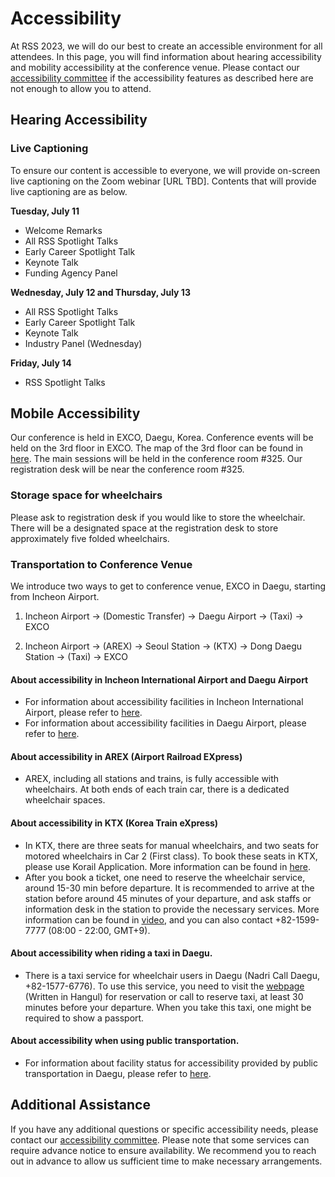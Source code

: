 # Accessibility

At RSS 2023, we will do our best to create an accessible environment for all attendees. In this page, you will find information about hearing accessibility and mobility accessibility at the conference venue. Please contact our [accessibility committee](mailto:hyemin.ahn@unist.ac.kr) if the accessibility features as described here are not enough to allow you to attend. 

## Hearing Accessibility
### Live Captioning
To ensure our content is accessible to everyone, we will provide on-screen live captioning on the Zoom webinar [URL TBD]. Contents that will provide live captioning are as below.

**Tuesday, July 11**
* Welcome Remarks
* All RSS Spotlight Talks
* Early Career Spotlight Talk
* Keynote Talk
* Funding Agency Panel

**Wednesday, July 12 and Thursday, July 13**
* All RSS Spotlight Talks
* Early Career Spotlight Talk
* Keynote Talk
* Industry Panel (Wednesday)
  
**Friday, July 14**
* RSS Spotlight Talks

## Mobile Accessibility
Our conference is held in EXCO, Daegu, Korea. Conference events will be held on the 3rd floor in EXCO. The map of the 3rd floor can be found in [here](https://exco.co.kr/eng/facility/huge_img_3f.html). The main sessions will be held in the conference room #325. Our registration desk will be near the conference room #325.

### Storage space for wheelchairs
Please ask to registration desk if you would like to store the wheelchair. There will be a designated space at the registration desk to store approximately five folded wheelchairs.

### Transportation to Conference Venue
We introduce two ways to get to conference venue, EXCO in Daegu, starting from Incheon Airport.
  1. Incheon Airport -> (Domestic Transfer) -> Daegu Airport -> (Taxi) -> EXCO
    
  2. Incheon Airport -> (AREX) -> Seoul Station -> (KTX) -> Dong Daegu Station -> (Taxi) -> EXCO

#### About accessibility in Incheon International Airport and Daegu Airport
* For information about accessibility facilities in Incheon International Airport, please refer to [here](https://www.airport.kr/ap_lp/en/svc/cusserv/servtra/servtra.do).
* For information about accessibility facilities in Daegu Airport, please refer to [here](https://www.airport.co.kr/daegueng/cms/frCon/index.do?MENU_ID=220).

#### About accessibility in AREX (Airport Railroad EXpress)
* AREX, including all stations and trains, is fully accessible with wheelchairs. At both ends of each train car, there is a dedicated wheelchair spaces. 

#### About accessibility in KTX (Korea Train eXpress)
* In KTX, there are three seats for manual wheelchairs, and two seats for motored wheelchairs in Car 2 (First class). To book these seats in KTX, please use Korail Application. More information can be found in [here](https://korevibeblog.wordpress.com/tag/how-to-buy-ktx-tickets/). 
* After you book a ticket, one need to reserve the wheelchair service, around 15-30 min before departure. It is recommended to arrive at the station before around 45 minutes of your departure, and ask staffs or information desk in the station to provide the necessary services. More information can be found in [video](https://www.youtube.com/watch?v=Vp1ztSeRL9w), and you can also contact +82-1599-7777 (08:00 - 22:00, GMT+9).

#### About accessibility when riding a taxi in Daegu.
* There is a taxi service for wheelchair users in Daegu (Nadri Call Daegu, +82-1577-6776). To use this service, you need to visit the [webpage](https://nadrihome.dpfc.or.kr/) (Written in Hangul) for reservation or call to reserve taxi, at least 30 minutes before your departure. When you take this taxi, one might be required to show a passport. 

#### About accessibility when using public transportation.
* For information about facility status for accessibility provided by public transportation in Daegu, please refer to [here](https://www.dtro.or.kr/eng/index.do?menu_id=00000837).

## Additional Assistance
If you have any additional questions or specific accessibility needs, please contact our [accessibility committee](mailto:hyemin.ahn@unist.ac.kr). Please note that some services can require advance notice to ensure availability. We recommend you to reach out in advance to allow us sufficient time to make necessary arrangements. 

